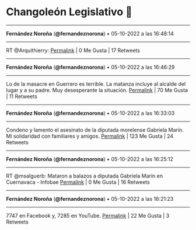 # Changoleón Legislativo 🙈
*****
**Fernández Noroña** (**@fernandeznorona**) • 05-10-2022 a las 16:48:14
*****
RT @Arquithierry:
[Permalink](https://twitter.com/fernandeznorona/status/1577823008764227585) | 0 Me Gusta | 17 Retweets
*****
**Fernández Noroña** (**@fernandeznorona**) • 05-10-2022 a las 16:46:29
*****
Lo de la masacre en Guerrero es terrible. La matanza incluye al alcalde del lugar y a su padre. Muy desesperante la situación.
[Permalink](https://twitter.com/fernandeznorona/status/1577822567238619136) | 70 Me Gusta | 11 Retweets
*****
**Fernández Noroña** (**@fernandeznorona**) • 05-10-2022 a las 16:33:03
*****
Condeno y lamento el asesinato de la diputada morelense Gabriela Marín. Mi solidaridad con familiares y amigos.
[Permalink](https://twitter.com/fernandeznorona/status/1577819189426806785) | 123 Me Gusta | 24 Retweets
*****
**Fernández Noroña** (**@fernandeznorona**) • 05-10-2022 a las 16:25:12
*****
RT @msalguerb: Mataron a balazos a diputada Gabriela Marín en Cuernavaca - Infobae
[Permalink](https://twitter.com/fernandeznorona/status/1577817211078516736) | 0 Me Gusta | 16 Retweets
*****
**Fernández Noroña** (**@fernandeznorona**) • 05-10-2022 a las 16:21:23
*****
7747 en Facebook y, 7285 en YouTube.
[Permalink](https://twitter.com/fernandeznorona/status/1577816251249745920) | 22 Me Gusta | 3 Retweets